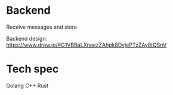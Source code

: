 # Backend

Receive messages and store

Backend design: https://www.draw.io/#G1VBBaLXnaezZAhpk8DvjePTzZAy8tQSnV

# Tech spec

Golang
C++
Rust
